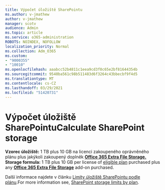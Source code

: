 ```yaml
---
title: Výpočet úložiště SharePointu
ms.author: v-jmathew
author: v-jmathew
manager: scotv
audience: Admin
ms.topic: article
ms.service: o365-administration
ROBOTS: NOINDEX, NOFOLLOW
localization_priority: Normal
ms.collection: Adm_O365
ms.custom:
- "9000355"
- "10010"
ms.openlocfilehash: aaabcc52b4811c1eea9cd3f0c65e2bf81644354b
ms.sourcegitcommit: 9540ba561c98b511483d6f3264c43bbecbf9f4d5
ms.translationtype: MT
ms.contentlocale: cs-CZ
ms.lasthandoff: 03/29/2021
ms.locfileid: "51420731"
---
```

# <a name="calculate-sharepoint-storage"></a><span data-ttu-id="30fba-102">Výpočet úložiště SharePointu</span><span class="sxs-lookup"><span data-stu-id="30fba-102">Calculate SharePoint storage</span></span>

<span data-ttu-id="30fba-103">**Vzorec úložiště:** 1 TB plus 10 GB na licenci zakoupeného oprávněného plánu plus jakýkoli zakoupený doplněk **[Office 365 Extra File Storage.](https://docs.microsoft.com/microsoft-365/commerce/add-storage-space)** [](https://docs.microsoft.com/microsoft-365/commerce/add-storage-space)</span><span class="sxs-lookup"><span data-stu-id="30fba-103">**Storage formula:** 1 TB plus 10 GB per license of [eligible plan](https://docs.microsoft.com/microsoft-365/commerce/add-storage-space) purchased plus any **[Office 365 Extra File Storage](https://docs.microsoft.com/microsoft-365/commerce/add-storage-space)** add-on purchased.</span></span>

<span data-ttu-id="30fba-104">Další informace najdete v článku [Limity úložiště SharePointu podle plánu](https://docs.microsoft.com/office365/servicedescriptions/sharepoint-online-service-description/sharepoint-online-limits).</span><span class="sxs-lookup"><span data-stu-id="30fba-104">For more information see, [SharePoint storage limits by plan](https://docs.microsoft.com/office365/servicedescriptions/sharepoint-online-service-description/sharepoint-online-limits).</span></span>
